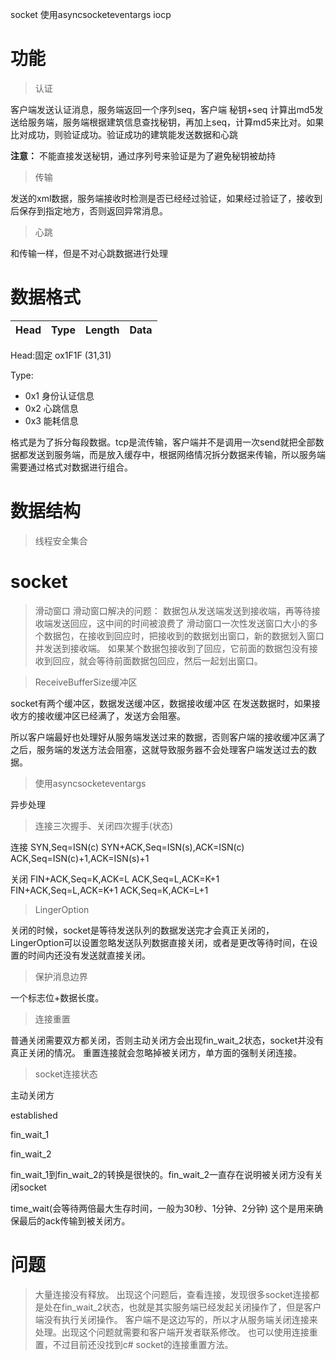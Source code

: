 socket 使用asyncsocketeventargs
iocp

# 功能
>认证

客户端发送认证消息，服务端返回一个序列seq，客户端 秘钥+seq 计算出md5发送给服务端，服务端根据建筑信息查找秘钥，再加上seq，计算md5来比对。如果比对成功，则验证成功。验证成功的建筑能发送数据和心跳

**注意：** 不能直接发送秘钥，通过序列号来验证是为了避免秘钥被劫持
>传输

发送的xml数据，服务端接收时检测是否已经经过验证，如果经过验证了，接收到后保存到指定地方，否则返回异常消息。

>心跳

和传输一样，但是不对心跳数据进行处理

# 数据格式

|  Head   | Type  | Length | Data |
|  ----  | ----  | ---- | ---- |


Head:固定 ox1F1F (31,31)

Type:
  * 0x1 身份认证信息
  * 0x2 心跳信息
  * 0x3 能耗信息


格式是为了拆分每段数据。tcp是流传输，客户端并不是调用一次send就把全部数据都发送到服务端，而是放入缓存中，根据网络情况拆分数据来传输，所以服务端需要通过格式对数据进行组合。
# 数据结构

>线程安全集合

# socket

>滑动窗口
滑动窗口解决的问题：
数据包从发送端发送到接收端，再等待接收端发送回应，这中间的时间被浪费了
滑动窗口一次性发送窗口大小的多个数据包，在接收到回应时，把接收到的数据划出窗口，新的数据划入窗口并发送到接收端。
如果某个数据包接收到了回应，它前面的数据包没有接收到回应，就会等待前面数据包回应，然后一起划出窗口。

>ReceiveBufferSize缓冲区

socket有两个缓冲区，数据发送缓冲区，数据接收缓冲区
在发送数据时，如果接收方的接收缓冲区已经满了，发送方会阻塞。

所以客户端最好也处理好从服务端发送过来的数据，否则客户端的接收缓冲区满了之后，服务端的发送方法会阻塞，这就导致服务器不会处理客户端发送过去的数据。

>使用asyncsocketeventargs

异步处理


>连接三次握手、关闭四次握手(状态)

连接
SYN,Seq=ISN(c)
SYN+ACK,Seq=ISN(s),ACK=ISN(c)
ACK,Seq=ISN(c)+1,ACK=ISN(s)+1

关闭
FIN+ACK,Seq=K,ACK=L
ACK,Seq=L,ACK=K+1
FIN+ACK,Seq=L,ACK=K+1
ACK,Seq=K,ACK=L+1


>LingerOption 

关闭的时候，socket是等待发送队列的数据发送完才会真正关闭的，LingerOption可以设置忽略发送队列数据直接关闭，或者是更改等待时间，在设置的时间内还没有发送就直接关闭。

>保护消息边界

一个标志位+数据长度。

>连接重置

普通关闭需要双方都关闭，否则主动关闭方会出现fin_wait_2状态，socket并没有真正关闭的情况。
重置连接就会忽略掉被关闭方，单方面的强制关闭连接。

>socket连接状态

主动关闭方

established

fin_wait_1

fin_wait_2

fin_wait_1到fin_wait_2的转换是很快的。fin_wait_2一直存在说明被关闭方没有关闭socket

time_wait(会等待两倍最大生存时间，一般为30秒、1分钟、2分钟) 这个是用来确保最后的ack传输到被关闭方。


# 问题
>大量连接没有释放。
出现这个问题后，查看连接，发现很多socket连接都是处在fin_wait_2状态，也就是其实服务端已经发起关闭操作了，但是客户端没有执行关闭操作。
客户端不是这边写的，所以才从服务端关闭连接来处理。出现这个问题就需要和客户端开发者联系修改。
也可以使用连接重置，不过目前还没找到c# socket的连接重置方法。
